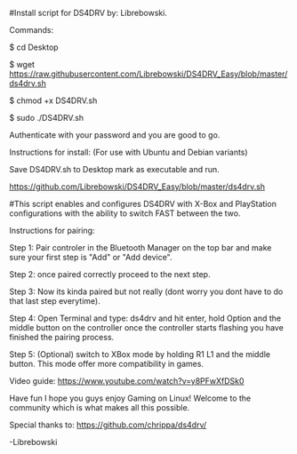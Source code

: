 #Install script for DS4DRV by: Librebowski.

Commands:

 $ cd Desktop

 $ wget https://raw.githubusercontent.com/Librebowski/DS4DRV_Easy/blob/master/ds4drv.sh

 $ chmod +x DS4DRV.sh

 $ sudo ./DS4DRV.sh
 
Authenticate with your password and you are good to go.


Instructions for install: 
(For use with Ubuntu and Debian variants)

 Save DS4DRV.sh to Desktop mark as executable and run. 

https://github.com/Librebowski/DS4DRV_Easy/blob/master/ds4drv.sh


#This script enables and configures DS4DRV with X-Box and PlayStation configurations with the ability to switch FAST between the two.


Instructions for pairing:

 Step 1: Pair controler in the Bluetooth Manager on the top bar and make sure your first step is "Add" or "Add device".

 Step 2: once paired correctly proceed to the next step.

 Step 3: Now its kinda paired but not really (dont worry you dont have to do that last step everytime).

 Step 4: Open Terminal and type: ds4drv and hit enter, hold Option and the middle button on the controller once the controller starts flashing you have finished the pairing process.

 Step 5: (Optional) switch to XBox mode by holding R1 L1 and the middle button. This mode offer more compatibility in games.


Video guide: https://www.youtube.com/watch?v=y8PFwXfDSk0

 Have fun I hope you guys enjoy Gaming on Linux! Welcome to the community which is what makes all this possible.
 
 Special thanks to: https://github.com/chrippa/ds4drv/
 
-Librebowski
 
